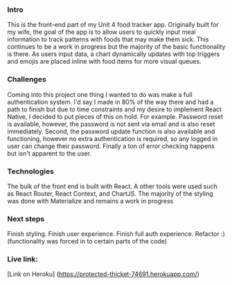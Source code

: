 ### Intro

This is the front-end part of my Unit 4 food tracker app. Originally built for my wife, the goal of the app is to allow users to quickly input meal information to track patterns with foods that may make them sick. This continues to be a work in progress but the majority of the basic functionality is there. As users input data, a chart dynamically updates with top triggers and emojis are placed inline with food items for more visual queues. 

### Challenges
Coming into this project one thing I wanted to do was make a full authentication system. I'd say I made in 80% of the way there and had a path to finish but due to time constraints and my desire to implement React Native, I decided to put pieces of this on hold. For example. Password reset is available, however, the password is not sent via email and is also reset immediately. Second, the password update function is also available and functioning, however no extra authentication is required, so any logged in user can change their password. Finally a ton of error checking happens but isn't apparent to the user. 

### Technologies
The bulk of the front end is built with React. A other tools were used such as React Router, React Context, and ChartJS.  The majority of the styling was done with Materialize and remains a work in progress

### Next steps
Finish styling. Finish user experience. Finish full auth experience. Refactor :) (functionality was forced in to certain parts of the code)

### Live link:
[Link on Heroku] (https://protected-thicket-74691.herokuapp.com/)
